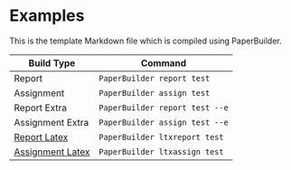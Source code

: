 # Examples

This is the template Markdown file which is compiled using PaperBuilder.

| Build Type                                                        | Command                        |
| ----------------------------------------------------------------- | ------------------------------ |
| <a onclick="setpdf('report.pdf')">Report</a>                      | `PaperBuilder report test`     |
| <a onclick="setpdf('assign.pdf')">Assignment</a>                  | `PaperBuilder assign test`     |
| <a onclick="setpdf('report_with_extra.pdf')">Report Extra</a>     | `PaperBuilder report test --e` |
| <a onclick="setpdf('assign_with_extra.pdf')">Assignment Extra</a> | `PaperBuilder assign test --e` |
| [Report Latex](./test/report.tex)                                 | `PaperBuilder ltxreport test`  |
| [Assignment Latex](./test/assign.tex)                             | `PaperBuilder ltxassign test`  |

<embed id="pdfviewer" src="" type="application/pdf" width="100%" height=750px>

<script>
    function setpdf(name) {
        document.getElementById("pdfviewer").src = "./test/"+name
    }
</script>
